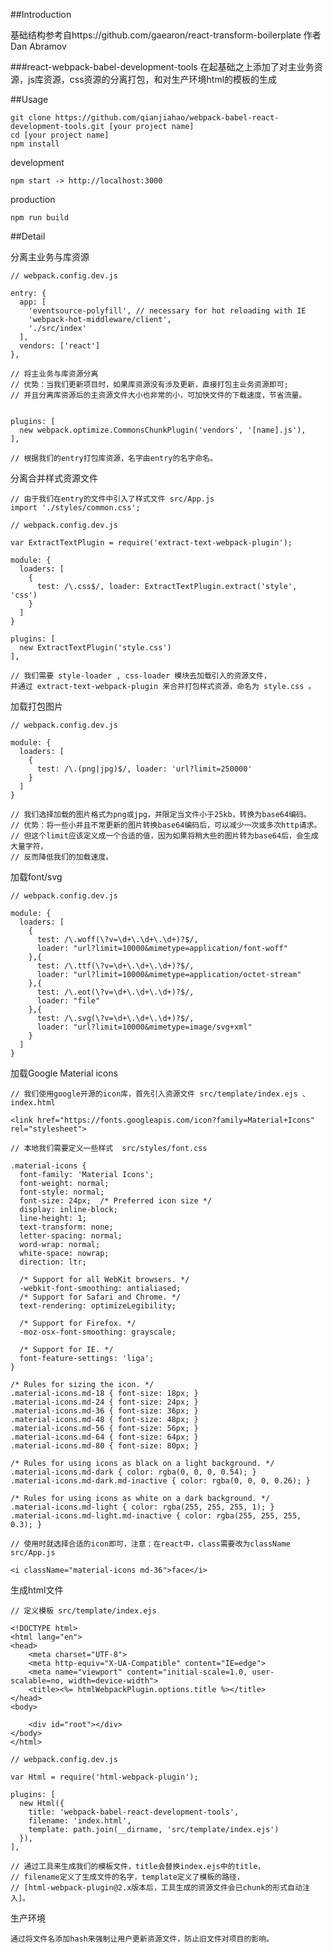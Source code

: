 ##Introduction

基础结构参考自https://github.com/gaearon/react-transform-boilerplate
作者Dan Abramov

###react-webpack-babel-development-tools
在起基础之上添加了对主业务资源，js库资源，css资源的分离打包，和对生产环境html的模板的生成

##Usage

    git clone https://github.com/qianjiahao/webpack-babel-react-development-tools.git [your project name]
    cd [your project name]
    npm install

development
  
    npm start -> http://localhost:3000

production

    npm run build


##Detail

分离主业务与库资源

    // webpack.config.dev.js
    
    entry: {
      app: [
        'eventsource-polyfill', // necessary for hot reloading with IE
        'webpack-hot-middleware/client',
        './src/index'
      ],
      vendors: ['react']
    },

    // 将主业务与库资源分离
    // 优势：当我们更新项目时，如果库资源没有涉及更新，直接打包主业务资源即可;
    // 并且分离库资源后的主资源文件大小也非常的小，可加快文件的下载速度，节省流量。


    plugins: [
      new webpack.optimize.CommonsChunkPlugin('vendors', '[name].js'),
    ],

    // 根据我们的entry打包库资源，名字由entry的名字命名。


分离合并样式资源文件

    // 由于我们在entry的文件中引入了样式文件 src/App.js
    import './styles/common.css';

    // webpack.config.dev.js
    
    var ExtractTextPlugin = require('extract-text-webpack-plugin');
    
    module: {
      loaders: [
        {
          test: /\.css$/, loader: ExtractTextPlugin.extract('style', 'css')
        }
      ]
    }

    plugins: [
      new ExtractTextPlugin('style.css')
    ],

    // 我们需要 style-loader , css-loader 模块去加载引入的资源文件，
    并通过 extract-text-webpack-plugin 来合并打包样式资源，命名为 style.css 。

加载打包图片

    // webpack.config.dev.js
    
    module: {
      loaders: [
        {
          test: /\.(png|jpg)$/, loader: 'url?limit=250000'
        }
      ]
    }

    // 我们选择加载的图片格式为png或jpg，并限定当文件小于25kb，转换为base64编码。
    // 优势：将一些小并且不常更新的图片转换base64编码后，可以减少一次或多次http请求。
    // 但这个limit应该定义成一个合适的值，因为如果将稍大些的图片转为base64后，会生成大量字符，
    // 反而降低我们的加载速度。

加载font/svg

    // webpack.config.dev.js
    
    module: {
      loaders: [
        {
          test: /\.woff(\?v=\d+\.\d+\.\d+)?$/,
          loader: "url?limit=10000&mimetype=application/font-woff"
        },{
          test: /\.ttf(\?v=\d+\.\d+\.\d+)?$/,
          loader: "url?limit=10000&mimetype=application/octet-stream"
        },{
          test: /\.eot(\?v=\d+\.\d+\.\d+)?$/,
          loader: "file"
        },{
          test: /\.svg(\?v=\d+\.\d+\.\d+)?$/,
          loader: "url?limit=10000&mimetype=image/svg+xml"
        }
      ]
    }

加载Google Material icons

    // 我们使用google开源的icon库，首先引入资源文件 src/template/index.ejs 、index.html
    
    <link href="https://fonts.googleapis.com/icon?family=Material+Icons" rel="stylesheet">

    // 本地我们需要定义一些样式  src/styles/font.css
    
    .material-icons {
      font-family: 'Material Icons';
      font-weight: normal;
      font-style: normal;
      font-size: 24px;  /* Preferred icon size */
      display: inline-block;
      line-height: 1;
      text-transform: none;
      letter-spacing: normal;
      word-wrap: normal;
      white-space: nowrap;
      direction: ltr;

      /* Support for all WebKit browsers. */
      -webkit-font-smoothing: antialiased;
      /* Support for Safari and Chrome. */
      text-rendering: optimizeLegibility;

      /* Support for Firefox. */
      -moz-osx-font-smoothing: grayscale;

      /* Support for IE. */
      font-feature-settings: 'liga';
    }

    /* Rules for sizing the icon. */
    .material-icons.md-18 { font-size: 18px; }
    .material-icons.md-24 { font-size: 24px; }
    .material-icons.md-36 { font-size: 36px; }
    .material-icons.md-48 { font-size: 48px; }
    .material-icons.md-56 { font-size: 56px; }
    .material-icons.md-64 { font-size: 64px; }
    .material-icons.md-80 { font-size: 80px; }

    /* Rules for using icons as black on a light background. */
    .material-icons.md-dark { color: rgba(0, 0, 0, 0.54); }
    .material-icons.md-dark.md-inactive { color: rgba(0, 0, 0, 0.26); }

    /* Rules for using icons as white on a dark background. */
    .material-icons.md-light { color: rgba(255, 255, 255, 1); }
    .material-icons.md-light.md-inactive { color: rgba(255, 255, 255, 0.3); }

    // 使用时就选择合适的icon即可，注意：在react中，class需要改为className  src/App.js

    <i className="material-icons md-36">face</i>

生成html文件

    // 定义模板 src/template/index.ejs
    
    <!DOCTYPE html>
    <html lang="en">
    <head>
        <meta charset="UTF-8">
        <meta http-equiv="X-UA-Compatible" content="IE=edge">
        <meta name="viewport" content="initial-scale=1.0, user-scalable=no, width=device-width">
        <title><%= htmlWebpackPlugin.options.title %></title>
    </head>
    <body>

        <div id="root"></div>
    </body>
    </html>

    // webpack.config.dev.js
    
    var Html = require('html-webpack-plugin');

    plugins: [
      new Html({
        title: 'webpack-babel-react-development-tools',
        filename: 'index.html',
        template: path.join(__dirname, 'src/template/index.ejs')
      }),
    ],

    // 通过工具来生成我们的模板文件，title会替换index.ejs中的title，
    // filename定义了生成文件的名字，template定义了模板的路径，
    // [html-webpack-plugin@2.x版本后，工具生成的资源文件会已chunk的形式自动注入]。

生产环境

    通过将文件名添加hash来强制让用户更新资源文件，防止旧文件对项目的影响。



